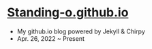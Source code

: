 # [Standing-o.github.io](https://standing-o.github.io/)
- My github.io blog powered by Jekyll & Chirpy
- Apr. 26, 2022 ~ Present
